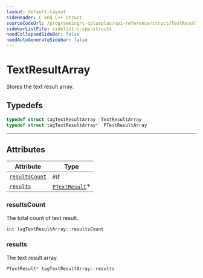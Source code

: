```yaml
---
layout: default-layout
sideHeader: C and C++ Struct
sourceCodeUrl: /programming/c-cplusplus/api-reference/struct/TextResultArray.md
sidebarListFile: sidelist-c-cpp-structs
needCollapsedSideBar: false
needAutoGenerateSidebar: false
---
```


# TextResultArray
Stores the text result array.  

## Typedefs

```cpp
typedef struct tagTextResultArray  TextResultArray
typedef struct tagTextResultArray*  PTextResultArray
```  
  
---
  

## Attributes
  
| Attribute | Type |
|---------- | ---- |
| [`resultsCount`](#resultscount) | *int* |
| [`results`](#results) | [`PTextResult`](TextResult.md)\* |


### resultsCount
The total count of text result.
```cpp
int tagTextResultArray::resultsCount
```

### results
The text result array.
```cpp
PTextResult* tagTextResultArray::results
```

